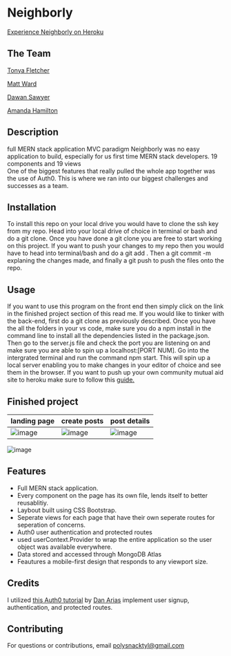 # Neighborly
<a href="https://dashboard.heroku.com/apps/infinite-forest-58133">Experience Neighborly on Heroku</a></li>

## The Team
[Tonya Fletcher](https://github.com/tfletch3018)

[Matt Ward](https://github.com/mattrward1030)

[Dawan Sawyer](https://github.com/Sawyer0)

[Amanda Hamilton](https://github.com/polysnacktyl)

## Description 

full MERN stack application
MVC paradigm 
Neighborly was no easy application to build, especially for us first time MERN stack developers. 
19 components and 19 views  
One of the biggest features that really pulled the whole app together was the use of Auth0. This is where we ran into our biggest challenges and successes as a team. 

## Installation

To install this repo on your local drive you would have to clone the ssh key from my repo. Head into your local drive of choice in terminal or bash and do a git clone. Once you have done a git clone you are free to start working on this project. If you want to push your changes to my repo then you would have to head into terminal/bash and do a git add . Then a git commit -m explaning the changes made, and finally a git push to push the files onto the repo. 

## Usage 

If you want to use this program on the front end then simply click on the link in the finished project section of this read me. If you would like to tinker with the back-end, first do a git clone as previously described. Once you have the all the folders in your vs code, make sure you do a npm install in the command line to install all the dependencies listed in the package.json. Then go to the server.js file and check the port you are listening on and make sure you are able to spin up a localhost:[PORT NUM]. Go into the intergrated terminal and run the command npm start. This will spin up a local server enabling you to make changes in your editor of choice and see them in the browser. If you want to push up your own community mutual aid site to heroku make sure to follow this <a href="https://blog.heroku.com/deploying-react-with-zero-configuration" target="_blank">guide.</a>

## Finished project

landing page | create posts | post details
------------ | ------------- | -------------
![image](https://raw.githubusercontent.com/polysnacktyl/project3/amanda/images/Screen%20Shot%202021-05-20%20at%209.34.44%20AM.png)| ![image](https://raw.githubusercontent.com/polysnacktyl/project3/amanda/images/Screen%20Shot%202021-05-20%20at%209.41.15%20AM.png) | ![image](https://raw.githubusercontent.com/polysnacktyl/project3/amanda/images/Screen%20Shot%202021-05-20%20at%209.47.30%20AM.png)

![image](https://github.com/polysnacktyl/project3/blob/amanda/images/Screen%20Shot%202021-05-20%20at%209.53.34%20AM.png)

## Features
<ul>
<li> Full MERN stack application.</li>
<li> Every component on the page has its own file, lends itself to better reusablitiy.</li>
<li> Laybout built using CSS Bootstrap.</li>
<li>Seperate views for each page that have their own seperate routes for seperation of concerns.</li>
<li>Auth0 user authentication and protected routes</li>
<li>used userContext.Provider to wrap the entire application so the user object was available everywhere.</li>
<li>Data stored and accessed through MongoDB Atlas</li>
<li>Feautures a mobile-first design that responds to any viewport size.</li>
</ul>


## Credits
I utilized [this Auth0 tutorial](https://auth0.com/blog/complete-guide-to-react-user-authentication/) by [Dan Arias](https://auth0.com/blog/authors/dan-arias/) implement user signup, authentication, and protected routes.


## Contributing

For questions or contributions, email polysnacktyl@gmail.com

